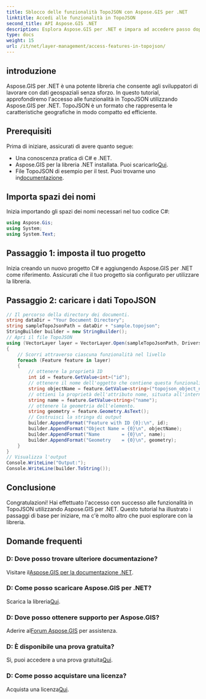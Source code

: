 ```yaml
---
title: Sblocco delle funzionalità TopoJSON con Aspose.GIS per .NET
linktitle: Accedi alle funzionalità in TopoJSON
second_title: API Aspose.GIS .NET
description: Esplora Aspose.GIS per .NET e impara ad accedere passo dopo passo alle funzionalità TopoJSON. Immergiti nella documentazione e sfrutta le funzionalità geospaziali senza sforzo.
type: docs
weight: 15
url: /it/net/layer-management/access-features-in-topojson/
---
```

## introduzione
Aspose.GIS per .NET è una potente libreria che consente agli sviluppatori di lavorare con dati geospaziali senza sforzo. In questo tutorial, approfondiremo l'accesso alle funzionalità in TopoJSON utilizzando Aspose.GIS per .NET. TopoJSON è un formato che rappresenta le caratteristiche geografiche in modo compatto ed efficiente.
## Prerequisiti
Prima di iniziare, assicurati di avere quanto segue:
- Una conoscenza pratica di C# e .NET.
-  Aspose.GIS per la libreria .NET installata. Puoi scaricarlo[Qui](https://releases.aspose.com/gis/net/).
-  File TopoJSON di esempio per il test. Puoi trovarne uno in[documentazione](https://reference.aspose.com/gis/net/).
## Importa spazi dei nomi
Inizia importando gli spazi dei nomi necessari nel tuo codice C#:
```csharp
using Aspose.Gis;
using System;
using System.Text;
```
## Passaggio 1: imposta il tuo progetto
Inizia creando un nuovo progetto C# e aggiungendo Aspose.GIS per .NET come riferimento. Assicurati che il tuo progetto sia configurato per utilizzare la libreria.
## Passaggio 2: caricare i dati TopoJSON
```csharp
// Il percorso della directory dei documenti.
string dataDir = "Your Document Directory";
string sampleTopoJsonPath = dataDir + "sample.topojson";
StringBuilder builder = new StringBuilder();
// Apri il file TopoJSON
using (VectorLayer layer = VectorLayer.Open(sampleTopoJsonPath, Drivers.TopoJson))
{
    // Scorri attraverso ciascuna funzionalità nel livello
    foreach (Feature feature in layer)
    {
        // ottenere la proprietà ID
        int id = feature.GetValue<int>("id");
        // ottenere il nome dell'oggetto che contiene questa funzionalità
        string objectName = feature.GetValue<string>("topojson_object_name");
        // ottieni la proprietà dell'attributo nome, situata all'interno dell'oggetto "proprietà".
        string name = feature.GetValue<string>("name");
        // ottenere la geometria dell'elemento.
        string geometry = feature.Geometry.AsText();
        // Costruisci la stringa di output
        builder.AppendFormat("Feature with ID {0}:\n", id);
        builder.AppendFormat("Object Name = {0}\n", objectName);
        builder.AppendFormat("Name        = {0}\n", name);
        builder.AppendFormat("Geometry    = {0}\n", geometry);
    }
}
// Visualizza l'output
Console.WriteLine("Output:");
Console.WriteLine(builder.ToString());
```
## Conclusione
Congratulazioni! Hai effettuato l'accesso con successo alle funzionalità in TopoJSON utilizzando Aspose.GIS per .NET. Questo tutorial ha illustrato i passaggi di base per iniziare, ma c'è molto altro che puoi esplorare con la libreria.
## Domande frequenti
### D: Dove posso trovare ulteriore documentazione?
 Visitare il[Aspose.GIS per la documentazione .NET](https://reference.aspose.com/gis/net/).
### D: Come posso scaricare Aspose.GIS per .NET?
 Scarica la libreria[Qui](https://releases.aspose.com/gis/net/).
### D: Dove posso ottenere supporto per Aspose.GIS?
 Aderire al[Forum Aspose.GIS](https://forum.aspose.com/c/gis/33) per assistenza.
### D: È disponibile una prova gratuita?
Sì, puoi accedere a una prova gratuita[Qui](https://releases.aspose.com/).
### D: Come posso acquistare una licenza?
 Acquista una licenza[Qui](https://purchase.aspose.com/buy).